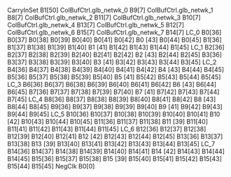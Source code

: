  CarryInSet B1[50]
ColBufCtrl.glb_netwk_0 B9[7]
ColBufCtrl.glb_netwk_1 B8[7]
ColBufCtrl.glb_netwk_2 B11[7]
ColBufCtrl.glb_netwk_3 B10[7]
ColBufCtrl.glb_netwk_4 B13[7]
ColBufCtrl.glb_netwk_5 B12[7]
ColBufCtrl.glb_netwk_6 B15[7]
ColBufCtrl.glb_netwk_7 B14[7]
LC_0 B0[36] B0[37] B0[38] B0[39] B0[40] B0[41] B0[42] B0      [43] B0[44] B0[45] B1[36] B1[37] B1[38] B1[39] B1[40] B1      [41] B1[42] B1[43] B1[44] B1[45]
LC_1 B2[36] B2[37] B2[38] B2[39] B2[40] B2[41] B2[42] B2      [43] B2[44] B2[45] B3[36] B3[37] B3[38] B3[39] B3[40] B3      [41] B3[42] B3[43] B3[44] B3[45]
LC_2 B4[36] B4[37] B4[38] B4[39] B4[40] B4[41] B4[42] B4      [43] B4[44] B4[45] B5[36] B5[37] B5[38] B5[39] B5[40] B5      [41] B5[42] B5[43] B5[44] B5[45]
LC_3 B6[36] B6[37] B6[38] B6[39] B6[40] B6[41] B6[42] B6      [43] B6[44] B6[45] B7[36] B7[37] B7[38] B7[39] B7[40] B7      [41] B7[42] B7[43] B7[44] B7[45]
LC_4 B8[36] B8[37] B8[38] B8[39] B8[40] B8[41] B8[42] B8      [43] B8[44] B8[45] B9[36] B9[37] B9[38] B9[39] B9[40] B9      [41] B9[42] B9[43] B9[44] B9[45]
LC_5 B10[36] B10[37] B10[38] B10[39] B10[40] B10[41] B10      [42] B10[43] B10[44] B10[45] B11[36] B11[37] B11[38] B11      [39] B11[40] B11[41] B11[42] B11[43] B11[44] B11[45]
LC_6 B12[36] B12[37] B12[38] B12[39] B12[40] B12[41] B12      [42] B12[43] B12[44] B12[45] B13[36] B13[37] B13[38] B13      [39] B13[40] B13[41] B13[42] B13[43] B13[44] B13[45]
LC_7 B14[36] B14[37] B14[38] B14[39] B14[40] B14[41] B14      [42] B14[43] B14[44] B14[45] B15[36] B15[37] B15[38] B15      [39] B15[40] B15[41] B15[42] B15[43] B15[44] B15[45]
NegClk B0[0] 